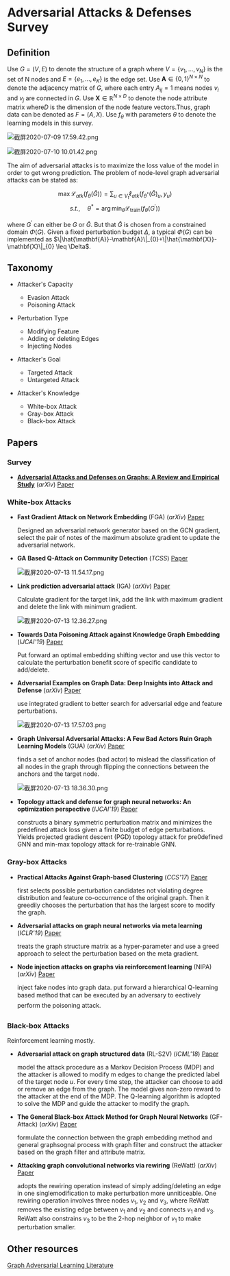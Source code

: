 # Adversarial Attacks & Defenses Survey

## Definition

Use $G = (V, E)$ to denote the structure of a graph where $V=\left\{v_{1}, \ldots, v_{N}\right\}$ is the set of N nodes and $E=\left\{e_{1}, \ldots, e_{K}\right\}$ is the edge set. Use $\mathbf{A} \in\{0,1\}^{N \times N}$ to denote the adjacency matrix of $G$, where each entry $A_{ij}=1$ means nodes $v_i$ and $v_j$ are connected in $G$. Use $\mathbf{X} \in \mathbb{R}^{N \times D}$ to denote the node attribute matrix where$D$ is the dimension of the node feature vectors.Thus, graph data can be denoted as $F=(A, X)$. Use $f_\theta$ with parameters $\theta$ to denote the learning models in this survey.

![截屏2020-07-09 17.59.42.png](https://i.loli.net/2020/07/09/YmKLuA3PCRjliGq.png) 

![截屏2020-07-10 10.01.42.png](https://i.loli.net/2020/07/10/zQfRKYEPIS3bkGj.png)

The aim of adversarial attacks is to maximize the loss value of the model in order to get wrong prediction. The problem of node-level graph adversarial attacks can be stated as: 

$$\max \mathcal{L}_{a t k}\left(f_{\theta}(\hat{G})\right)=\sum_{u \in V_{t}} \ell_{a t k}\left(f_{\theta^{*}}(\hat{G})_{u}, y_{u}\right)$$
$$s.t., \quad \theta^{*}=\arg \min _{\theta} \mathcal{L}_{\text {train}}\left(f_{\theta}\left(G^{\prime}\right)\right)$$

where $G^\prime$ can either be $G$ or $\hat{G}$. But that $\hat{G}$ is chosen from a constrained domain $\Phi(G)$. Given a fixed perturbation budget $\Delta$, a typical $\Phi(G)$ can be implemented as $\|\hat{\mathbf{A}}-\mathbf{A}\|_{0}+\|\hat{\mathbf{X}}-\mathbf{X}\|_{0} \leq \Delta$.

## Taxonomy

- Attacker's Capacity

	- Evasion Attack
	- Poisoning Attack

- Perturbation Type

	- Modifying Feature
	- Adding or deleting Edges
	- Injecting Nodes

- Attacker's Goal

	- Targeted Attack
	- Untargeted Attack

- Attacker's Knowledge

	- White-box Attack
	- Gray-box Attack
	- Black-box Attack

## Papers

### Survey

- **[Adversarial Attacks and Defenses on Graphs:
A Review and Empirical Study](./note/AdversarialAttacksandDefensesonGraphs-AReviewandEmpiricalStudy.md)** (*arXiv*) [Paper](https://arxiv.org/pdf/2003.00653.pdf)

### White-box Attacks

- **Fast Gradient Attack on Network Embedding** (FGA) (*arXiv*)  [Paper](https://arxiv.org/pdf/1809.02797.pdf)

	Designed an adversarial network generator based on the GCN gradient, select the pair of notes of the maximum absolute gradient to update the adversarial network.
	
- **GA Based Q-Attack on Community Detection** (*TCSS*)  [Paper](https://arxiv.org/pdf/1811.00430.pdf)

	![截屏2020-07-13 11.54.17.png](https://i.loli.net/2020/07/13/fFrmMEqRX4bwgSh.png)

- **Link prediction adversarial attack** (IGA) (*arXiv*) [Paper](https://arxiv.org/pdf/1810.01110.pdf)

	Calculate gradient for the target link, add the link with maximum gradient and delete the link with minimum gradient.

	![截屏2020-07-13 12.36.27.png](https://i.loli.net/2020/07/13/ndzQjPsTVHoFvgY.png)
	
- **Towards Data Poisoning Attack against Knowledge Graph Embedding** (*IJCAI'19*) [Paper](https://www.researchgate.net/profile/Tianhang_Zheng/publication/332751020_Towards_Data_Poisoning_Attack_against_Knowledge_Graph_Embedding/links/5cd079a7a6fdccc9dd91e1cb/Towards-Data-Poisoning-Attack-against-Knowledge-Graph-Embedding.pdf)

	Put forward an optimal embedding shifting vector and use this vector to calculate the perturbation benefit score of specific candidate to add/delete.
	
- **Adversarial Examples on Graph Data: Deep Insights into Attack and Defense** (*arXiv*) [Paper](https://arxiv.org/pdf/1903.01610.pdf)

	use integrated gradient to better search for adversarial edge and feature perturbations.
	
	![截屏2020-07-13 17.57.03.png](https://i.loli.net/2020/07/13/uM7CsrUb1Jknawj.png)
	
- **Graph Universal Adversarial Attacks: A Few Bad Actors Ruin Graph Learning Models** (GUA) (*arXiv*) [Paper](https://arxiv.org/pdf/2002.04784.pdf)

	finds a set of anchor nodes (bad actor) to mislead the classification of all nodes in the graph through flipping the connections between the anchors and the target node.
	
	![截屏2020-07-13 18.36.30.png](https://i.loli.net/2020/07/13/cY3gu4lCnFkLAXD.png)
	
- **Topology attack and defense for graph neural networks: An optimization perspective** (*IJCAI'19*) [Paper](hhttps://arxiv.org/pdf/1906.04214.pdf)

	constructs a binary symmetric perturbation matrix and minimizes the predefined attack loss given a finite budget of edge perturbations. Yields projected gradient descent (PGD) topology attack for pre0defined GNN and min-max topology attack for re-trainable GNN.

### Gray-box Attacks

- **Practical Attacks Against Graph-based Clustering** (*CCS'17*) [Paper](https://arxiv.org/pdf/1708.09056.pdf) 
	
	first selects possible perturbation candidates not violating degree distribution and feature co-occurrence of the original graph. Then it greedily chooses the perturbation that has the largest score to modify the graph. 

- **Adversarial attacks on graph neural networks via meta learning** (*ICLR'19*) [Paper](https://arxiv.org/pdf/1902.08412.pdf)

	treats the graph structure matrix as a hyper-parameter and use  a greed approach to select the perturbation based on the meta gradient.
	
- **Node injection attacks on graphs via reinforcement learning** (NIPA)  (*arXiv*) [Paper](https://arxiv.org/pdf/1909.06543.pdf)

	inject fake nodes into graph data. put forward a hierarchical Q-learning based method that can be executed by an adversary to eectively perform the poisoning attack.

### Black-box Attacks

Reinforcement learning mostly.
 
- **Adversarial attack on graph structured data** (RL-S2V)  (*ICML'18*) [Paper](https://arxiv.org/pdf/1806.02371.pdf) 

	model the attack procedure as a Markov Decision Process (MDP) and the attacker is allowed to modify m edges to change the predicted label of the target node $u$. For every time step, the attacker can choose to add or remove an edge from the graph. The model gives non-zero reward to the attacker at the end of the MDP. The Q-learning algorithm is adopted to solve the MDP and guide the attacker to modify the graph.

- **The General Black-box Attack Method for Graph Neural Networks** (GF-Attack)  (*arXiv*) [Paper](https://arxiv.org/pdf/1908.01297v1.pdf) 

	formulate the connection between the graph embedding method and general graphsognal process with graph filter and construct the attacker based on the graph filter and attribute matrix.

- **Attacking graph convolutional networks via rewiring** (ReWatt)  (*arXiv*) [Paper](https://arxiv.org/pdf/1906.03750.pdf) 

	adopts the rewiring operation instead of simply adding/deleting an edge in one singlemodification to make perturbation more unniticeable. One rewiring operation involves three nodes $v_1$, $v_2$ and $v_3$, where ReWatt removes the existing edge between $v_1$ and $v_2$ and connects $v_1$ and $v_3$. ReWatt also constrains $v_3$ to be the 2-hop neighbor of $v_1$ to make perturbation smaller. 

## Other resources

[Graph Adversarial Learning Literature](https://github.com/safe-graph/graph-adversarial-learning-literature)